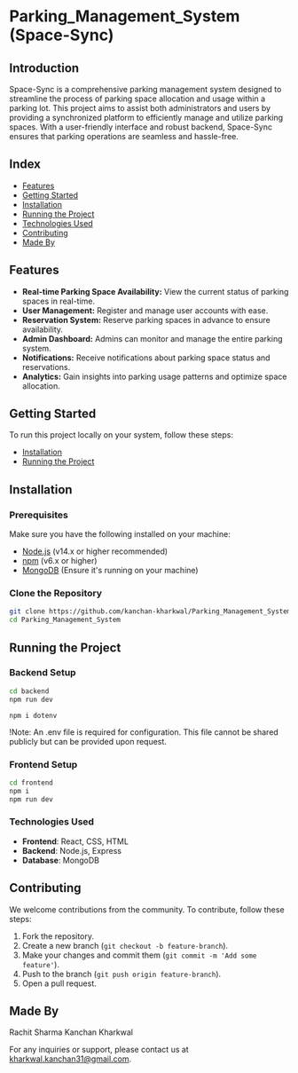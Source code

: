# Parking_Management_System (Space-Sync)

## Introduction

Space-Sync is a comprehensive parking management system designed to streamline the process of parking space allocation and usage within a parking lot. 
This project aims to assist both administrators and users by providing a synchronized platform to efficiently manage and utilize parking spaces. 
With a user-friendly interface and robust backend, Space-Sync ensures that parking operations are seamless and hassle-free.


## Index

- [Features](#features)
- [Getting Started](#getting-started)
- [Installation](#installation)
- [Running the Project](#running-the-project)
- [Technologies Used](#technologies-used)
- [Contributing](#contributing)
- [Made By](#made-by)

## Features

- **Real-time Parking Space Availability:** View the current status of parking spaces in real-time.
- **User Management:** Register and manage user accounts with ease.
- **Reservation System:** Reserve parking spaces in advance to ensure availability.
- **Admin Dashboard:** Admins can monitor and manage the entire parking system.
- **Notifications:** Receive notifications about parking space status and reservations.
- **Analytics:** Gain insights into parking usage patterns and optimize space allocation.


## Getting Started

To run this project locally on your system, follow these steps:
- [Installation](#installation)
- [Running the Project](#running-the-project)


## Installation

### Prerequisites

Make sure you have the following installed on your machine:

- [Node.js](https://nodejs.org/) (v14.x or higher recommended)
- [npm](https://www.npmjs.com/get-npm) (v6.x or higher)
- [MongoDB](https://www.mongodb.com/try/download/community) (Ensure it's running on your machine)


### Clone the Repository

```bash
git clone https://github.com/kanchan-kharkwal/Parking_Management_System.git
cd Parking_Management_System
```


## Running the Project

### Backend Setup

```bash
cd backend
npm run dev
```

```
npm i dotenv
```
!Note: An .env file is required for configuration. This file cannot be shared publicly but can be provided upon request.


### Frontend Setup


```bash
cd frontend
npm i
npm run dev
```

### Technologies Used

* **Frontend**: React, CSS, HTML
* **Backend**: Node.js, Express
* **Database**: MongoDB

## Contributing

We welcome contributions from the community. To contribute, follow these steps:

1. Fork the repository.
2. Create a new branch (`git checkout -b feature-branch`).
3. Make your changes and commit them (`git commit -m 'Add some feature'`).
4. Push to the branch (`git push origin feature-branch`).
5. Open a pull request.

## Made By 
 
  Rachit Sharma 
  Kanchan Kharkwal

For any inquiries or support, please contact us at [kharkwal.kanchan31@gmail.com](mailto:kharkwal.kanchan31@gmail.com).
